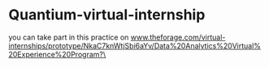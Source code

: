 # Quantium-virtual-internship
you can take part in this practice on www.theforage.com/virtual-internships/prototype/NkaC7knWtjSbi6aYv/Data%20Analytics%20Virtual%20Experience%20Program?\
